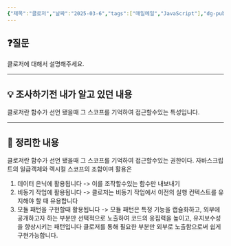 ```yaml
---
{"제목":"클로저","날짜":"2025-03-6","tags":["매일메일","JavaScript"],"dg-publish":true,"permalink":"/매일메일/25년3월/클로저/","dgPassFrontmatter":true,"created":"2025-03-31T01:19:59.680+09:00","updated":"2025-04-11T00:59:05.369+09:00"}
---
```


## ❓질문

클로저에 대해서 설명해주세요.

---
## 💡 조사하기전 내가 알고 있던 내용

클로저란 함수가 선언 됐을때 그 스코프를 기억하여 접근할수있는 특성입니다.

---
## 🏫 정리한 내용

클로저란 함수가 선언 됐을때 그 스코프를 기억하여 접근할수있는 권한이다.
자바스크립트의 일급객체와 렉시컬 스코프의 조합이며 활용은

1. 데이터 은닉에 활용됩니다 -> 이를 조작할수있는 함수만 내보내기
2. 비동기 작업에 활용됩니다 -> 클로저는 비동기 작업에서 이전의 실행 컨텍스트를 유지해야 할 때 유용합니다
3. 모듈 패턴을 구현할때 활용됩니다 -> 모듈 패턴은 특정 기능을 캡슐화하고, 외부에 공개하고자 하는 부분만 선택적으로 노출하여 코드의 응집력을 높이고, 유지보수성을 향상시키는 패턴입니다 클로저를 통해 필요한 부분만 외부로 노출함으로써 쉽게 구현가능합니다.